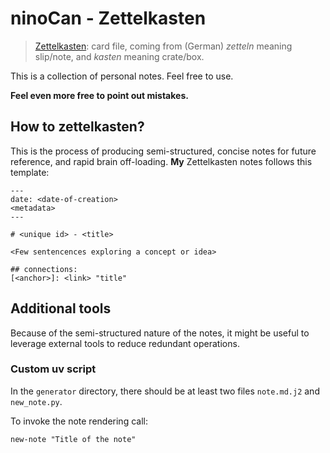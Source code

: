 # ninoCan - Zettelkasten

> [Zettelkasten](https://en.wikipedia.org/wiki/Zettelkasten): card file, coming from (German) _zetteln_ meaning slip/note, and _kasten_ meaning crate/box.

This is a collection of personal notes. Feel free to use.

**Feel even more free to point out mistakes.**


## How to zettelkasten?

This is the process of producing semi-structured, concise notes for future reference, and rapid brain off-loading.
**My** Zettelkasten notes follows this template:

```
---
date: <date-of-creation>
<metadata>
---

# <unique id> - <title>

<Few sentencences exploring a concept or idea>

## connections:
[<anchor>]: <link> "title"
```

## Additional tools

Because of the semi-structured nature of the notes, it might be useful to leverage external tools to reduce redundant operations.

### Custom uv script 

In the `generator` directory, there should be at least two files `note.md.j2` and `new_note.py`.

To invoke the note rendering call:

```
new-note "Title of the note"
```
